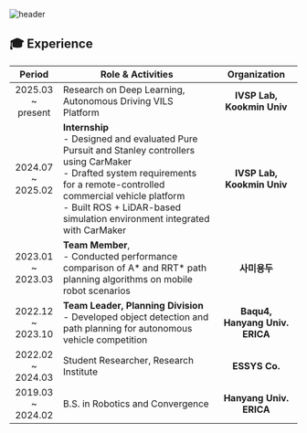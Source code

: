 <div>
  
  <!--Header-->
  ![header](https://capsule-render.vercel.app/api?type=venom&height=300&color=gradient&text=Fake%20it%20till%20you%20make%20it&stroke=BC8DFF&fontColor=000000&fontSize=45&strokeWidth=0&desc=Jaehyeok's%20Github&descAlign=68&descSize=20)
  
</div>

## 🎓 Experience

|Period|	<div align="center">Role & Activities </div> |Organization|
|:--:|:-------------|:-----:|
|2025.03 ~ <br>present| Research on Deep Learning, Autonomous Driving VILS Platform |**IVSP Lab, Kookmin Univ**|
|2024.07 ~ <br>2025.02| **Internship** <br> - Designed and evaluated Pure Pursuit and Stanley controllers using CarMaker <br> - Drafted system requirements for a remote-controlled commercial vehicle platform<br> - Built ROS + LiDAR-based simulation environment integrated with CarMaker |**IVSP Lab, Kookmin Univ**|
|2023.01 ~ <br>2023.03|   **Team Member**, <br> - Conducted performance comparison of A* and RRT* path planning algorithms on mobile robot scenarios   |  **사미용두**  |
|2022.12 ~ <br>2023.10|**Team Leader, Planning Division** <br> - Developed object detection and path planning for autonomous vehicle competition|**Baqu4, Hanyang Univ.  ERICA** 
|2022.02 ~ <br>2024.03|   Student Researcher, Research Institute   |  **ESSYS Co.**  |
|2019.03 ~ <br>2024.02|B.S. in Robotics and Convergence|**Hanyang Univ. ERICA**|

##


<!--
**Jaehyuuuuuga/Jaehyuuuuuga** is a ✨ _special_ ✨ repository because its `README.md` (this file) appears on your GitHub profile.

Here are some ideas to get you started:

- 🔭 I’m currently working on ...
- 🌱 I’m currently learning ...
- 👯 I’m looking to collaborate on ...
- 🤔 I’m looking for help with ...
- 💬 Ask me about ...
- 📫 How to reach me: ...
- 😄 Pronouns: ...
- ⚡ Fun fact: ...
-->
